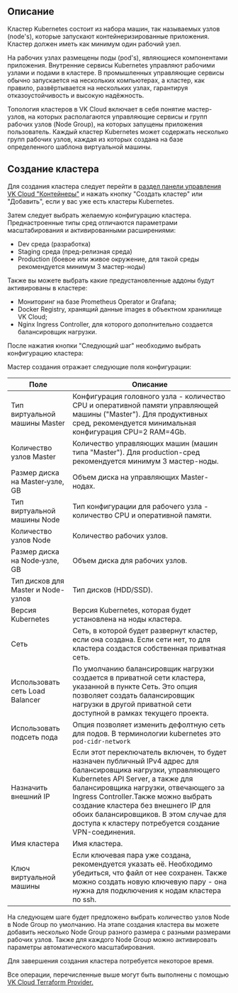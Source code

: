 ## Описание

Кластер Kubernetes состоит из набора машин, так называемых узлов (node's), которые запускают контейнеризированные приложения. Кластер должен иметь как минимум один рабочий узел.

На рабочих узлах размещены поды (pod's), являющиеся компонентами приложения. Внутренние сервисы Kubernetes управляют рабочими узлами и подами в кластере. В промышленных управляющие сервисы обычно запускается на нескольких компьютерах, а кластер, как правило, развёртывается на нескольких узлах, гарантируя отказоустойчивость и высокую надёжность.

Топология кластеров в VK Cloud включает в себя понятие мастер-узлов, на которых располагаются управляющие сервисы и групп рабочих узлов (Node Group), на которых запущены приложения пользователь. Каждый кластер Kubernetes может содержать несколько групп рабочих узлов, каждая из которых создана на базе определенного шаблона виртуальной машины.

## Создание кластера

Для создания кластера следует перейти в [раздел панели управления VK Cloud "Контейнеры"](https://mcs.mail.ru/app/services/containers/add/) и нажать кнопку "Создать кластер" или "Добавить", если у вас уже есть кластеры Kubernetes.

Затем следует выбрать желаемую конфигурацию кластера. Преднастроенные типы сред отличаются параметрами масштабирования и активированными расширениями:

- Dev среда (разработка)
- Staging среда (пред-релизная среда)
- Production (боевое или живое окружение, для такой среды рекомендуется минимум 3 мастер-ноды)

Также вы можете выбрать какие предустановленные аддоны будут активированы в кластере:

- Мониторинг на базе Prometheus Operator и Grafana;
- Docker Registry, хранящий данные images в объектном хранилище VK Cloud;
- Nginx Ingress Controller, для которого дополнительно создается балансировщик нагрузки.

После нажатия кнопки "Следующий шаг" необходимо выбрать конфигурацию кластера:

Мастер создания отражает следующие поля конфигурации:

| Поле |Описание|
|--------------------------------------|----|
| Тип виртуальной машины Master | Конфигурация головного узла - количество CPU и оперативной памяти управляющей машины ("Master"). Для продуктивных сред, рекомендуется минимальная конфигурация CPU=2 RAM=4Gb.|
| Количество узлов Master | Количество управляющих машин (машин типа "Master"). Для production-сред рекомендуется минимум 3 мастер-ноды.|
| Размер диска на Master‑узле, GB | Объем диска на управляющих Master-нодах.|
| Тип виртуальной машины Node| Тип конфигурации для рабочего узла - количество CPU и оперативной памяти.|
| Количество узлов Node| Количество рабочих узлов.|
| Размер диска на Node‑узле, GB| Объем диска для рабочих узлов.|
| Тип дисков для Master и Node-узлов| Тип дисков (HDD/SSD).|
| Версия Kubernetes | Версия Kubernetes, которая будет установлена на ноды кластера. |
| Сеть  | Сеть, в которой будет развернут кластер, если она создана. Если сети нет, то для кластера создастся собственная приватная сеть. |
|Использовать сеть Load Balancer|По умолчанию балансировщик нагрузки создается в приватной сети кластера, указанной в пункте Сеть. Это опция позволяет создать балансировщик нагрузки в другой приватной сети доступной в рамках текущего проекта.|
|Использовать подсеть пода|Опция позволяет изменить дефолтную сеть для подов. В терминологии kubernetes это `pod-cidr-network`|
| Назначить внешний IP  | Если этот переключатель включен, то будет назначен публичный IPv4 адрес для балансировщика нагрузки, управляющего Kubernetes API Server, а также для балансировщика нагрузки, отвечающего за Ingress Controller.Также можно выбрать создание кластера без внешнего IP для обоих балансировщиков. В этом случае для доступа к кластеру потребуется создание VPN-соединения.|
| Имя кластера  | Имя кластера. |
| Ключ виртуальной машины   | Если ключевая пара уже создана, рекомендуется указать её. Необходимо убедиться, что файл от нее сохранен. Также можно создать новую ключевую пару - она нужна для подключения к нодам кластера по ssh.  |

На следующем шаге будет предложено выбрать количество узлов Node в Node Group по умолчанию. На этапе создания кластера вы можете добавить несколько Node Group разного размера с разными размерами рабочих узлов. Также для каждого Node Group можно активировать параметры автоматического масштабирования.

Для завершения создания кластера потребуется некоторое время.

Все операции, перечисленные выше могут быть выполнены с помощью [VK Cloud Terraform Provider.](/ru/base/k8s/k8s-terraform/k8s-terraform-mcs)
